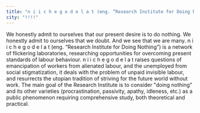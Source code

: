 ```yaml
---
title: "n i i c h e g o d e l a t (eng. “Research Institute for Doing Nothing”)"
city: "!!!!"
---
```


We honestly admit to ourselves that our present desire is to do nothing. We honestly admit to ourselves that we doubt. And we see that we are many. 
n i i c h e g o d e l a t (eng. “Research Institute for Doing Nothing”) is a network of flickering laboratories, researching opportunities for overcoming present standards of labour behaviour. n i i c h e g o d e l a t raises questions of emancipation of workers from alienated labour, and the unemployed from social stigmatization, it deals with the problem of unpaid invisible labour, and resurrects the utopian tradition of striving for the future world without work. The main goal of the Research Institute is to consider "doing nothing" and its other varieties (procrastination, passivity, apathy, idleness, etc.) as a public phenomenon requiring comprehensive study, both theoretical and practical.
